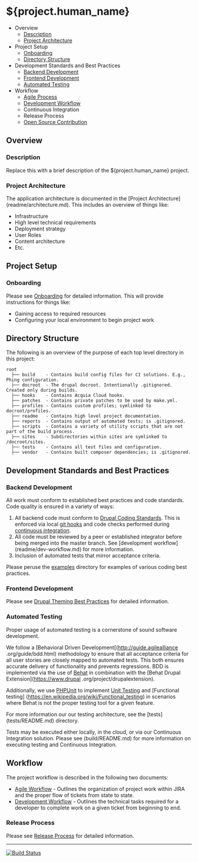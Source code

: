 # ${project.human_name}

* Overview
    * [Description](#description)
    * [Project Architecture](#architecture)
* Project Setup
    * [Onboarding](#onboarding)
    * [Directory Structure](#dir-structure)
* Development Standards and Best Practices
    * [Backend Development](#backend)
    * [Frontend Development](#frontend)
    * [Automated Testing](#testing)
* Workflow
    * [Agile Process](readme/agile-guide.md)
    * [Development Workflow](readme/dev-workflow.md)
    * Continuous Integration
    * Release Process
    * [Open Source Contribution](readme/os-contribution.md)

## Overview

### <a name="description"></a>Description

Replace this with a brief description of the ${project.human_name} project.

### <a name="architecture"></a>Project Architecture

The application architecture is documented in the [Project Architecture]
(readme/architecture.md). This includes an overview of things like:
 * Infrastructure
 * High level technical requirements
 * Deployment strategy
 * User Roles
 * Content architecture
 * Etc.

## Project Setup

### <a name="onboarding"></a>Onboarding

Please see [Onboarding](readme/onboarding.md) for detailed information. This
will provide instructions for things like:
 * Gaining access to required resources 
 * Configuring your local environment to begin project work

## <a name="dir-structure"></a>Directory Structure

The following is an overview of the purpose of each top level directory in 
this project:

    root
      ├── build    - Contains build config files for CI solutions. E.g., Phing configuration.
      ├── docroot  - The drupal docroot. Intentionally .gitignored. Created only during builds.
      ├── hooks    - Contains Acquia Cloud hooks.
      ├── patches  - Contains private patches to be used by make.yml.
      ├── profiles - Contains custom profiles; symlinked to docroot/profiles.
      ├── readme   - Contains high level project documentation.
      ├── reports  - Contains output of automated tests; is .gitignored.
      ├── scripts  - Contains a variety of utility scripts that are not part of the build process.
      ├── sites    - Subdirectories within sites are symlinked to /docroot/sites.
      ├── tests    - Contains all test files and configuration.
      ├── vendor   - Contains built composer dependencies; is .gitignored.

## Development Standards and Best Practices

### <a name="backend"></a>Backend Development

All work must conform to established best practices and code standards. Code
quality is ensured in a variety of ways:

1. All backend code must conform to [Drupal Coding 
Standards](https://www.drupal.org/coding-standards). This is enforced via 
local [git hooks](scripts/git-hooks) and code checks performed during 
[continuous integration](build/README.md).
1. All code must be reviewed by a peer or established integrator before being
merged into the master branch. See [development workflow]
(readme/dev-workflow.md) for more information.
1. Inclusion of automated tests that mirror acceptance criteria.

Please peruse the [examples](examples/README.md) directory for examples 
of various coding best practices.

### <a name="frontend"></a>Frontend Development

Please see [Drupal Theming Best Practices](theming.md) for detailed information.

### <a name="testing"></a>Automated Testing

Proper usage of automated testing is a cornerstone of sound software 
development. 

We follow a [Behavioral Driven Development[(http://guide.agilealliance
.org/guide/bdd.html) methodology to ensure that all acceptance criteria for all
user stories are closely mapped to automated tests. This both ensures 
accurate delivery of functionality and prevents regressions. BDD is 
implemented via the use of [Behat](http://docs.behat.org/) in combination 
with the [Behat Drupal Extension](https://www.drupal
.org/project/drupalextension).

Additionally, we use [PHPUnit](https://phpunit.de/) to implement [Unit 
Testing](https://en.wikipedia.org/wiki/Unit_testing) and [Functional testing]
(https://en.wikipedia.org/wiki/Functional_testing) in scenarios where Behat 
is not the proper testing tool for a given feature.

For more information our our testing architecture, see the [tests]
(tests/README.md) directory.

Tests may be executed either locally, in the cloud, or via our Continuous 
Integration solution. Please see (build/README.md) for more information on 
executing testing and Continuous Integration.

## <a name="workflow"></a>Workflow

The project workflow is described in the following two documents:

* [Agile Workflow](agile-guide.md) - Outlines the organization of project work
  within JIRA and the proper flow of tickets from state to state.
* [Development Workflow](dev-workflow.md) - Outlines the technical tasks
  required for a developer to complete work on a given ticket from beginning
  to end.

### <a name="release-process"></a>Release Process

Please see [Release Process](/release-process.md) for detailed information.


----------------

[![Build Status](https://magnum.travis-ci.com/acquia-pso/${project.acquia_subname}.svg?token=eFBAT6vQ9cqDh1Sed5Mw&branch=${git.default_branch})](https://magnum.travis-ci.com/acquia-pso/${project.acquia_subname})
